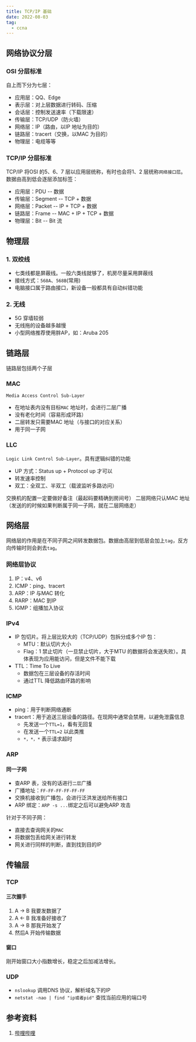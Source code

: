 ```yaml
---
title: TCP/IP 基础  
date: 2022-08-03  
tag:   
  - ccna
---
```


## 网络协议分层  
### OSI 分层标准  
自上而下分为七层：  
- 应用层：QQ、Edge  
- 表示层：对上层数据进行转码、压缩 
- 会话层：控制发送速率（下载限速）  
- 传输层：TCP/UDP（防火墙）  
- 网络层：IP（路由，以IP 地址为目的）  
- 链路层：tracert（交换，以MAC 为目的）  
- 物理层：电缆等等  
<!-- more -->
### TCP/IP 分层标准  
TCP/IP 将OSI 的5、6、7 层以应用层统称，有时也会将1、2 层统称`网络接口层`。数据由高到低会逐层添加标签：  
- 应用层：PDU -- 数据
- 传输层：Segment -- TCP + 数据  
- 网络层：Packet -- IP + TCP + 数据  
- 链路层：Frame -- MAC + IP + TCP + 数据  
- 物理层：Bit -- Bit 流  

## 物理层  
### 1. 双绞线  
- 七类线都是屏蔽线。一般六类线就够了，机房尽量采用屏蔽线  
- 接线方式：`568A`、`568B`(常用)  
- 电脑接口属于路由接口，新设备一般都具有自动纠错功能  

### 2. 无线  
- 5G 穿墙较弱  
- 无线拖的设备越多越慢  
- 小型网络推荐使用胖AP，如：Aruba 205  

## 链路层  
链路层包括两个子层  
### MAC  
`Media Access Control Sub-Layer`  
- 在地址表内没有目标`MAC` 地址时，会进行二层广播  
- 没有老化时间（容易形成环路）  
- 二层转发只需要MAC 地址（与接口的对应关系）  
- 用于同一子网  

### LLC  
`Logic Link Control Sub-Layer`。具有逻辑纠错的功能  
- UP 方式：Status up + Protocol up 才可以  
- 转发速率控制  
- 双工：全双工、半双工（载波监听多路访问）  

交换机的配置一定要做好备注（最起码要精确到房间号） 
二层网络只认MAC 地址（发送的的时候如果判断属于同一子网，就在二层网络走） 

## 网络层  
网络层的作用是在不同子网之间转发数据包。数据由高层到低层会加上`tag`，反方向传输时则会剥去`tag`。  

### 网络层协议  
1. IP：v4、v6  
2. ICMP：ping、tracert  
3. ARP：IP 与MAC 转化  
4. RARP：MAC 到IP  
5. IGMP：组播加入协议  

### IPv4  
- IP 包切片。将上层比较大的（TCP/UDP）包拆分成多个IP 包：  
  - MTU：默认切片大小  
  - Flag：1 禁止切片（一旦禁止切片，大于MTU 的数据将会发送失败）。具体表现为应用能访问，但是文件不能下载  
- TTL：Time To Live  
  - 数据包在三层设备的存活时间  
  - 通过TTL 降低路由环路的影响

### ICMP  
- ping：用于判断网络通断  
- tracert：用于追送三层设备的路径。在现网中通常会禁用，以避免泄露信息
  - 先发送一个`TTL=1`，看有无回复  
  - 在发送一个`TTL=2` 以此类推  
  - `*，*，*` 表示请求超时  


### ARP  
#### 同一子网  
- 查ARP 表，没有的话进行`二层`广播  
- 广播地址：`FF-FF-FF-FF-FF-FF`  
- 交换机接收到广播包，会进行泛洪发送给所有接口  
- ARP 绑定：`ARP -s ...`绑定之后可以避免ARP 攻击

针对于不同子网：  
- 直接去查询网关的`MAC`  
- 将数据包丢给网关进行转发  
- 网关进行同样的判断，直到找到目的IP  

## 传输层  
### TCP  
#### 三次握手  
1. A -> B  我要发数据了
2. A <- B  我准备好接收了
3. A -> B  那我开始发了
4. 然后A 开始传输数据  

#### 窗口  
刚开始窗口大小指数增长，稳定之后加减法增长。  

### UDP  
- `nslookup` 调用DNS 协议，解析域名下的IP
- `netstat -nao | find "ip或者pid"` 查找当前应用的端口号  

## 参考资料  
1. [哔哩哔哩](https://www.bilibili.com/video/BV1kE411N7JV)  